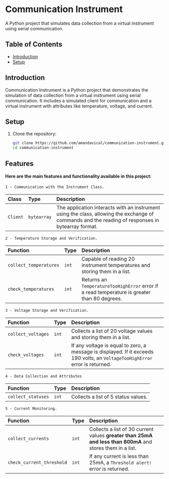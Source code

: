 # Communication Instrument

A Python project that simulates data collection from a virtual instrument using serial communication.

## Table of Contents

- [Introduction](#introduction)
- [Setup](#setup)

## Introduction

Communication Instrument is a Python project that demonstrates the simulation of data collection from a virtual instrument using serial communication. It includes a simulated client for communication and a virtual instrument with attributes like temperature, voltage, and current.

## Setup

1. Clone the repository:
   ```bash
   git clone https://github.com/amandavical/communication-instrument.git
   cd communication-instrument


## Features

#### Here are the main features and functionality available in this project:



`1 - Communication with the Instrument Class.`


| Class    | Type        | Description                                                                                                                                     |
|:---------|:------------|:------------------------------------------------------------------------------------------------------------------------------------------------|
| `Client` | `bytearray` | The application interacts with an instrument using the class, allowing the exchange of commands and the reading of responses in bytearray format.|



  `2 - Temperature Storage and Verification.`

| Function               | Type   | Description                                                                                  |
|:-----------------------|:-------|:---------------------------------------------------------------------------------------------|
| `collect_temperatures` | `int`  | Capable of reading 20 instrument temperatures and storing them in a list.                    |
| `check_temperatures`   | `int`  | Returns an `TemperatureTooHighError` error if a read temperature is greater than 80 degrees. |



  `3 - Voltage Storage and Verification.`

| Function           | Type   | Description                                                                                                                   |
|:-------------------|:-------|:------------------------------------------------------------------------------------------------------------------------------|
| `collect_voltages` | `int`  | Collects a list of 20 voltage values and storing them in a list.                                                              |
| `check_voltages`   | `int`  | If any voltage is equal to zero, a message is displayed. If it exceeds 190 volts, an `VoltageTooHighError` error is returned. |


  `4 - Data Collection and Attributes`

| Function | Type  | Description |
|:---------|:------|:------------|
| `collect_statuses`      | `int` | Collects a list of 5 status values.|



  `5 - Current Monitoring.`

| Function           | Type  | Description                                                                                               |
|:-------------------|:------|:----------------------------------------------------------------------------------------------------------|
| `collect_currents` | `int` | Collects a list of 30 current values **greater than 25mA and less than 800mA** and stores them in a list. |
| `check_current_threshold`    | `int` | If any current is less than 25mA, a `Threshold alert!` error is returned.                                 |
